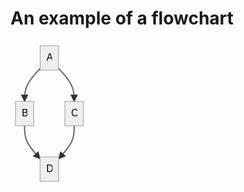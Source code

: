 # An example of a flowchart

<svg xmlns:xlink="http://www.w3.org/1999/xlink" height="233" font-family="&quot;trebuchet ms&quot;,verdana,arial,sans-serif" font-size="16" style="max-width:124.640625px" viewBox="0 0 124.641 233">
  <defs>
    <path id="b" fill="#333" stroke-dasharray="1,0" d="m0 0 10 5-10 5z"/>
  </defs>
  <path fill="none" stroke="#666" stroke-width="2" marker-end="url(#a)" d="m47.473 44.015-4.157 4.664c-4.157 4.664-12.47 13.993-16.628 22.823-4.157 8.831-4.157 17.165-4.157 21.331V97"/>
  <defs>
    <marker id="a" markerHeight="6" markerUnits="strokeWidth" markerWidth="8" orient="auto" refX="9" refY="5" viewBox="0 0 10 10">
      <use xlink:href="#b" stroke-dasharray="1,0"/>
    </marker>
  </defs>
  <path fill="none" stroke="#666" stroke-width="2" marker-end="url(#c)" d="m76.91 44.015 4.157 4.664c4.157 4.664 12.47 13.993 16.628 22.823 4.157 8.831 4.157 17.165 4.157 21.331V97"/>
  <defs>
    <marker id="c" markerHeight="6" markerUnits="strokeWidth" markerWidth="8" orient="auto" refX="9" refY="5" viewBox="0 0 10 10">
      <use xlink:href="#b" stroke-dasharray="1,0"/>
    </marker>
  </defs>
  <path fill="none" stroke="#666" stroke-width="2" marker-end="url(#d)" d="M22.531 136v4.167c0 4.166 0 12.5 4.126 21.295 4.126 8.796 12.377 18.054 16.503 22.684l4.125 4.629"/>
  <defs>
    <marker id="d" markerHeight="6" markerUnits="strokeWidth" markerWidth="8" orient="auto" refX="9" refY="5" viewBox="0 0 10 10">
      <use xlink:href="#b" stroke-dasharray="1,0"/>
    </marker>
  </defs>
  <path fill="none" stroke="#666" stroke-width="2" marker-end="url(#e)" d="M101.852 136v4.167c0 4.166 0 12.5-4.126 21.295-4.126 8.796-12.377 18.054-16.503 22.684l-4.125 4.629"/>
  <defs>
    <marker id="e" markerHeight="6" markerUnits="strokeWidth" markerWidth="8" orient="auto" refX="9" refY="5" viewBox="0 0 10 10">
      <use xlink:href="#b" stroke-dasharray="1,0"/>
    </marker>
  </defs>
  <foreignObject width="0" height="0" color="#000" style="background-color:#fff;text-align:center">
    <div xmlns="http://www.w3.org/1999/xhtml" display="inline-block" style="white-space:nowrap">
      <span fill="#000" color="#000" style="background-color:#fff;text-align:center"/>
    </div>
  </foreignObject>
  <foreignObject width="0" height="0" color="#000" style="background-color:#fff;text-align:center">
    <div xmlns="http://www.w3.org/1999/xhtml" display="inline-block" style="white-space:nowrap">
      <span fill="#000" color="#000" style="background-color:#fff;text-align:center"/>
    </div>
  </foreignObject>
  <foreignObject width="0" height="0" color="#000" style="background-color:#fff;text-align:center">
    <div xmlns="http://www.w3.org/1999/xhtml" display="inline-block" style="white-space:nowrap">
      <span fill="#000" color="#000" style="background-color:#fff;text-align:center"/>
    </div>
  </foreignObject>
  <foreignObject width="0" height="0" color="#000" style="background-color:#fff;text-align:center">
    <div xmlns="http://www.w3.org/1999/xhtml" display="inline-block" style="white-space:nowrap">
      <span fill="#000" color="#000" style="background-color:#fff;text-align:center"/>
    </div>
  </foreignObject>
  <g transform="translate(62.191 27.5)">
    <rect width="29.438" height="39" x="-14.719" y="-19.5" fill="#eee" stroke="#999" rx="0" ry="0"/>
    <foreignObject width="9.438" height="19" color="#000" style="text-align:center" transform="translate(-4.719 -9.5)">
      <div xmlns="http://www.w3.org/1999/xhtml" display="inline-block" style="white-space:nowrap">
        A
      </div>
    </foreignObject>
  </g>
  <g transform="translate(22.531 116.5)">
    <rect width="29.063" height="39" x="-14.531" y="-19.5" fill="#eee" stroke="#999" rx="0" ry="0"/>
    <foreignObject width="9.063" height="19" color="#000" style="text-align:center" transform="translate(-4.531 -9.5)">
      <div xmlns="http://www.w3.org/1999/xhtml" display="inline-block" style="white-space:nowrap">
        B
      </div>
    </foreignObject>
  </g>
  <g transform="translate(101.852 116.5)">
    <rect width="29.578" height="39" x="-14.789" y="-19.5" fill="#eee" stroke="#999" rx="0" ry="0"/>
    <foreignObject width="9.578" height="19" color="#000" style="text-align:center" transform="translate(-4.79 -9.5)">
      <div xmlns="http://www.w3.org/1999/xhtml" display="inline-block" style="white-space:nowrap">
        C
      </div>
    </foreignObject>
  </g>
  <g transform="translate(62.191 205.5)">
    <rect width="29.813" height="39" x="-14.906" y="-19.5" fill="#eee" stroke="#999" rx="0" ry="0"/>
    <foreignObject width="9.813" height="19" color="#000" style="text-align:center" transform="translate(-4.906 -9.5)">
      <div xmlns="http://www.w3.org/1999/xhtml" display="inline-block" style="white-space:nowrap">
        D
      </div>
    </foreignObject>
  </g>
</svg>
